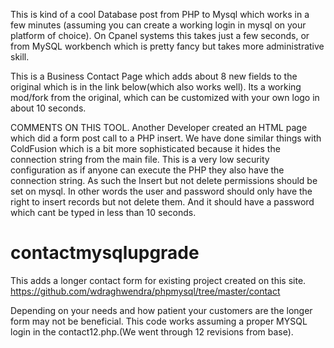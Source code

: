 This is kind of a cool Database post from PHP to Mysql which works in a few minutes (assuming you can create a working login in mysql on your platform of choice).
On Cpanel systems this takes just a few seconds, or from MySQL workbench which is pretty fancy but takes more administrative skill.

This is a Business Contact Page which adds about 8 new fields to the original which is in the link below(which also works well). Its a working mod/fork
from the original, which can be customized with your own logo in about 10 seconds.

COMMENTS ON THIS TOOL.
Another Developer created an HTML page which did a form post call to a PHP insert.
We have done similar things with ColdFusion which is a bit more sophisticated because it hides the connection string from the main file.
This is a very low security configuration as if anyone can execute the PHP they also have the connection string. As such the Insert but not delete
permissions should be set on mysql. In other words the user and password should only have the right to insert records but not delete them. And it should
have a password which cant be typed in less than 10 seconds.


# contactmysqlupgrade
This adds a longer contact form for existing project created on this site.
https://github.com/wdraghwendra/phpmysql/tree/master/contact

Depending on your needs and how patient your customers are the longer form may not be beneficial. This code works assuming a proper MYSQL login in the contact12.php.(We went through 12 revisions from base).
